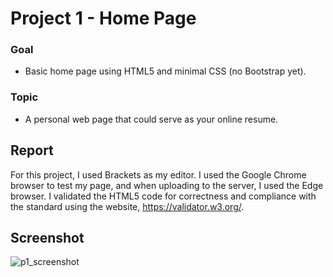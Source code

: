 # Project 1 - Home Page
### Goal
* Basic home page using HTML5 and minimal CSS (no Bootstrap yet). 
### Topic
* A personal web page that could serve as your online resume.
## Report
For this project, I used Brackets as my editor. I used the Google Chrome browser to test my page, and when uploading to the server, I used the Edge browser. I validated the HTML5 code for correctness and compliance with the standard using the website, https://validator.w3.org/. 
## Screenshot
![p1_screenshot](https://hackmd.io/_uploads/HJNp3wQHkx.png)
